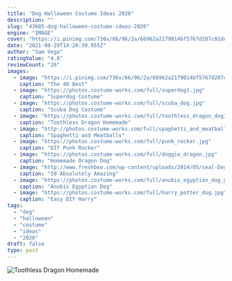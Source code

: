 ```yaml
---
title: "Dog Halloween Costume Ideas 2020"
description: ""
slug: "43605-dog-halloween-costume-ideas-2020"
engine: "IMAGE"
cover: "https://i.pinimg.com/736x/66/96/2a/66962a2179014bf5767d287c01dd9d67--costume-ideas-dog-costumes.jpg"
date: "2021-08-29T14:20:39.955Z"
author: "Sam Vega"
ratingValue: "4.8"
reviewCount: "26"
images:
  - image: "https://i.pinimg.com/736x/66/96/2a/66962a2179014bf5767d287c01dd9d67--costume-ideas-dog-costumes.jpg"
    caption: "The 40 Best"
  - image: "https://photos.costume-works.com/full/superdog1.jpg"
    caption: "Superdog Costume"
  - image: "https://photos.costume-works.com/full/scuba_dog.jpg"
    caption: "Scuba Dog Costume"
  - image: "https://photos.costume-works.com/full/toothless_dragon_dog3.jpg"
    caption: "Toothless Dragon Homemade"
  - image: "http://photos.costume-works.com/full/spaghetti_and_meatballs42.jpg"
    caption: "Spaghetti and Meatballs"
  - image: "https://photos.costume-works.com/full/punk_rocker.jpg"
    caption: "DIY Punk Rocker"
  - image: "https://photos.costume-works.com/full/doggie_dragon.jpg"
    caption: "Homemade Dragon Dog"
  - image: "http://www.freshboo.com/wp-content/uploads/2014/05/seal-Dog-Costumes.jpg"
    caption: "50 Absolutely Amazing"
  - image: "https://photos.costume-works.com/full/anubis_egyptian_dog_god.jpg"
    caption: "Anubis Egyptian Dog"
  - image: "https://photos.costume-works.com/full/harry_potter_dog.jpg"
    caption: "Easy DIY Harry"
tags:
  - "dog"
  - "halloween"
  - "costume"
  - "ideas"
  - "2020"
draft: false
type: post
---
```



![Toothless Dragon Homemade](https://photos.costume-works.com/full/toothless_dragon_dog3.jpg "Toothless Dragon Homemade")


<!--inArticleAds-->

<!--galleryOne-->


<!--inArticleAds-->

<!--galleryTwo-->


<!--galleryThree-->

